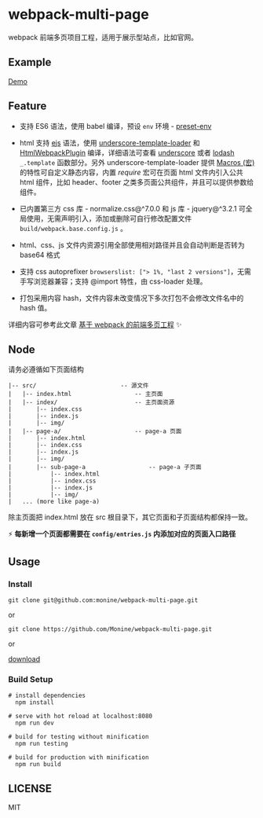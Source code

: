 # webpack-multi-page

webpack 前端多页项目工程，适用于展示型站点，比如官网。

## Example

[Demo](https://monine.github.io/webpack-multi-page/dist/)

## Feature

- 支持 ES6 语法，使用 babel 编译，预设 `env` 环境 - [preset-env](https://babeljs.io/docs/plugins/preset-env/)

- html 支持 [ejs](http://ejs.co/) 语法，使用 [underscore-template-loader](https://github.com/emaphp/underscore-template-loader) 和 [HtmlWebpackPlugin](https://github.com/jantimon/html-webpack-plugin) 编译，详细语法可查看 [underscore](http://underscorejs.org/#template) 或者 [lodash](https://lodash.com/docs/4.17.4#template) `_.template` 函数部分。另外 underscore-template-loader 提供 [Macros (宏)](https://github.com/emaphp/underscore-template-loader#macros) 的特性可自定义静态内容，内置 *require* 宏可在页面 html 文件内引入公共 html 组件，比如 header、footer 之类多页面公共组件，并且可以提供参数给组件。

- 已内置第三方 css 库 - normalize.css@^7.0.0 和 js 库 - jquery@^3.2.1 可全局使用，无需声明引入，添加或删除可自行修改配置文件 `build/webpack.base.config.js` 。

- html、css、js 文件内资源引用全部使用相对路径并且会自动判断是否转为 base64 格式

- 支持 css autoprefixer `browserslist: ["> 1%, "last 2 versions"]`，无需手写浏览器兼容；支持 @import 特性，由 css-loader 处理。

- 打包采用内容 hash，文件内容未改变情况下多次打包不会修改文件名中的 hash 值。

详细内容可参考此文章 [基于 webpack 的前端多页工程](https://monine.github.io/#/article/21) ✨

## Node

请务必遵循如下页面结构

  ``` base
  |-- src/                        -- 源文件
  |   |-- index.html                  -- 主页面
  |   |-- index/                      -- 主页面资源
  |       |-- index.css
  |       |-- index.js
  |       |-- img/
  |   |-- page-a/                     -- page-a 页面
  |       |-- index.html
  |       |-- index.css
  |       |-- index.js
  |       |-- img/
  |       |-- sub-page-a                  -- page-a 子页面
  |           |-- index.html
  |           |-- index.css
  |           |-- index.js
  |           |-- img/
  |   ... (more like page-a)
  ```

  除主页面把 index.html 放在 src 根目录下，其它页面和子页面结构都保持一致。

  :zap: **每新增一个页面都需要在 `config/entries.js` 内添加对应的页面入口路径**

## Usage

### Install

`git clone git@github.com:monine/webpack-multi-page.git`

or

`git clone https://github.com/Monine/webpack-multi-page.git`

or

[download](https://codeload.github.com/Monine/webpack-multi-page/zip/master)

### Build Setup

``` base
# install dependencies
  npm install

# serve with hot reload at localhost:8080
  npm run dev

# build for testing without minification
  npm run testing

# build for production with minification
  npm run build
```

## LICENSE

MIT
